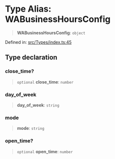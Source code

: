 # Type Alias: WABusinessHoursConfig

> **WABusinessHoursConfig**: `object`

Defined in: [src/Types/index.ts:45](https://github.com/WhiskeySockets/Baileys/blob/2fdabb7f387029b680a2c5e056c7022c25b0f110/src/Types/index.ts#L45)

## Type declaration

### close\_time?

> `optional` **close\_time**: `number`

### day\_of\_week

> **day\_of\_week**: `string`

### mode

> **mode**: `string`

### open\_time?

> `optional` **open\_time**: `number`
